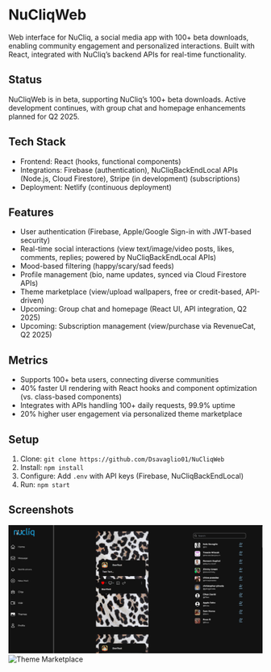 # NuCliqWeb
Web interface for NuCliq, a social media app with 100+ beta downloads, enabling community engagement and personalized interactions. Built with React, integrated with NuCliq’s backend APIs for real-time functionality.

## Status
NuCliqWeb is in beta, supporting NuCliq’s 100+ beta downloads. Active development continues, with group chat and homepage enhancements planned for Q2 2025.

## Tech Stack
- Frontend: React (hooks, functional components)
- Integrations: Firebase (authentication), NuCliqBackEndLocal APIs (Node.js, Cloud Firestore), Stripe (in development) (subscriptions)
- Deployment: Netlify (continuous deployment)

## Features
- User authentication (Firebase, Apple/Google Sign-in with JWT-based security)
- Real-time social interactions (view text/image/video posts, likes, comments, replies; powered by NuCliqBackEndLocal APIs)
- Mood-based filtering (happy/scary/sad feeds)
- Profile management (bio, name updates, synced via Cloud Firestore APIs)
- Theme marketplace (view/upload wallpapers, free or credit-based, API-driven)
- Upcoming: Group chat and homepage (React UI, API integration, Q2 2025)
- Upcoming: Subscription management (view/purchase via RevenueCat, Q2 2025)

## Metrics
- Supports 100+ beta users, connecting diverse communities
- 40% faster UI rendering with React hooks and component optimization (vs. class-based components)
- Integrates with APIs handling 100+ daily requests, 99.9% uptime
- 20% higher user engagement via personalized theme marketplace

## Setup
1. Clone: `git clone https://github.com/Dsavaglio01/NuCliqWeb`
2. Install: `npm install`
3. Configure: Add `.env` with API keys (Firebase, NuCliqBackEndLocal)
4. Run: `npm start`

## Screenshots
![Dashboard](docs/dashboard.png)
![Theme Marketplace](docs/marketplace.png)

